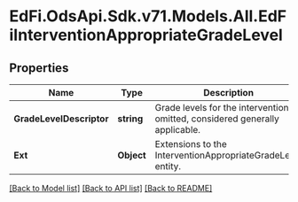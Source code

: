 # EdFi.OdsApi.Sdk.v71.Models.All.EdFiInterventionAppropriateGradeLevel

## Properties

Name | Type | Description | Notes
------------ | ------------- | ------------- | -------------
**GradeLevelDescriptor** | **string** | Grade levels for the intervention. If omitted, considered generally applicable. | 
**Ext** | **Object** | Extensions to the InterventionAppropriateGradeLevel entity. | [optional] 

[[Back to Model list]](../README.md#documentation-for-models) [[Back to API list]](../README.md#documentation-for-api-endpoints) [[Back to README]](../README.md)

